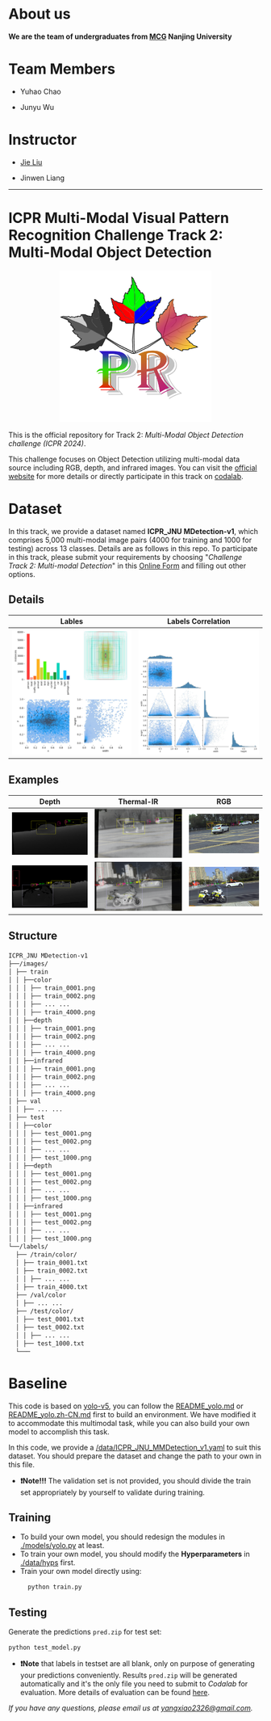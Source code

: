 # About us

**We are the team of undergraduates from [MCG](https://mcg.nju.edu.cn) Nanjing University**

# Team Members

- Yuhao Chao

- Junyu Wu

# Instructor

- [Jie Liu](https://njulj.github.io)

- Jinwen Liang


---

# ICPR Multi-Modal Visual Pattern Recognition Challenge Track 2: Multi-Modal Object Detection

<div align=center>
  <img src="pics/pic_0.png" width="300" height="300">
</div>

This is the official repository for Track 2: _Multi-Modal Object Detection challenge (ICPR 2024)_.

This challenge focuses on Object Detection utilizing multi-modal data source including RGB, depth, and infrared images. You can visit the [official website](https://prci-lab.github.io/mmvpr-workshop-icpr2024/) for more details or directly participate in this track on [codalab](https://codalab.lisn.upsaclay.fr/competitions/19898?secret_key=ceb60c4e-5f83-4ede-996c-f5272c6f2d31).

# Dataset

In this track, we provide a dataset named **ICPR_JNU MDetection-v1**, which comprises 5,000 multi-modal image pairs (4000 for training and 1000 for testing) across 13 classes. Details are as follows in this repo. To participate in this track, please submit your requirements by choosing "_Challenge Track 2: Multi-modal Detection_" in this [Online Form](https://docs.google.com/forms/d/e/1FAIpQLSeJGZTYW-JS0-IJKnWgYGnE0EgdXnoL7Yi0xc-F9Z6XU1X4Zg/viewform) and filling out other options.




## Details

  | Lables | Labels Correlation |
  |:-----------:|:-----------:|
  |<img src="pics/labels.jpg" width="250" height="250">| <img src="pics/labels_correlogram.jpg" width="250" height="250"> |

## Examples

| Depth | Thermal-IR | RGB |
|:-----------:|:------------:|:---------:|
| ![Depth Output](pics/depth1.png) | ![IR Output](pics/tir1.png) | ![RGB Output](pics/rgb1.png) |
| ![Depth Output](pics/depth2.png) | ![IR Output](pics/tir2.png) | ![RGB Output](pics/rgb2.png) |

## Structure
```
ICPR_JNU MDetection-v1
├──/images/
│ ├── train
│ │ ├──color
│ │ │ ├── train_0001.png
│ │ │ ├── train_0002.png
│ │ │ ├── ... ...
│ │ │ ├── train_4000.png
│ │ ├──depth
│ │ │ ├── train_0001.png
│ │ │ ├── train_0002.png
│ │ │ ├── ... ...
│ │ │ ├── train_4000.png
│ │ ├──infrared
│ │ │ ├── train_0001.png
│ │ │ ├── train_0002.png
│ │ │ ├── ... ...
│ │ │ ├── train_4000.png
│ ├── val
│ │ ├── ... ...
│ ├── test
│ │ ├──color
│ │ │ ├── test_0001.png
│ │ │ ├── test_0002.png
│ │ │ ├── ... ...
│ │ │ ├── test_1000.png
│ │ ├──depth
│ │ │ ├── test_0001.png
│ │ │ ├── test_0002.png
│ │ │ ├── ... ...
│ │ │ ├── test_1000.png
│ │ ├──infrared
│ │ │ ├── test_0001.png
│ │ │ ├── test_0002.png
│ │ │ ├── ... ...
│ │ │ ├── test_1000.png
└──/labels/
  ├── /train/color/
  │ ├── train_0001.txt
  │ ├── train_0002.txt
  │ │ ├── ... ...
  │ ├── train_4000.txt
  ├── /val/color
  │ ├── ... ...
  ├── /test/color/
  │ ├── test_0001.txt
  │ ├── test_0002.txt
  │ │ ├── ... ...
  │ ├── test_1000.txt
  └───
```

# Baseline

This code is based on [yolo-v5](https://github.com/ultralytics/yolov5/releases), you can follow the [README_yolo.md](/README_yolo.md) or [README_yolo.zh-CN.md](/README_yolo.zh-CN.md) first to build an environment.  We have modified it to accommodate this multimodal task, while you can also build your own model to accomplish this task.

In this code, we provide a [/data/ICPR_JNU_MMDetection_v1.yaml](/data/ICPR_JNU_MMDetection_v1.yaml) to suit this dataset. You should prepare the dataset and change the path to your own in this file.

- **❗Note!!!** The validation set is not provided, you should divide the train set appropriately by yourself to validate during training.

## Training 
- To build your own model, you should redesign the modules in [./models/yolo.py](/models/yolo.py) at least.
- To train your own model, you should modify the **Hyperparameters** in [./data/hyps](data/hyps) first.
- Train your own model directly using:
  ```bash
    python train.py
  ```
## Testing

Generate the predictions `pred.zip` for test set:

  ```bash
  python test_model.py
  ```

- **❗Note** that labels in testset are all blank, only on purpose of generating your predictions conveniently. Results `pred.zip` will be generated automatically and it's the only file you need to submit to _Codalab_ for evaluation. More details of evaluation can be found [here](https://codalab.lisn.upsaclay.fr/competitions/19898?secret_key=ceb60c4e-5f83-4ede-996c-f5272c6f2d31#learn_the_details-evaluation).


*If you have any questions, please email us at yangxiao2326@gmail.com.*
